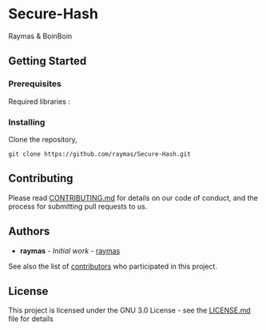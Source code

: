 # Secure-Hash
Raymas & BoinBoin

## Getting Started

### Prerequisites
Required libraries :

### Installing

Clone the repository,
```
git clone https://github.com/raymas/Secure-Hash.git
```

## Contributing

Please read [CONTRIBUTING.md]() for details on our code of conduct, and the process for submitting pull requests to us.

## Authors

* **raymas** - *Initial work* - [raymas](https://github.com/raymas)

See also the list of [contributors](https://github.com/raymas/Secure-Hash/contributors) who participated in this project.

## License

This project is licensed under the GNU 3.0 License - see the [LICENSE.md](LICENSE.md) file for details
